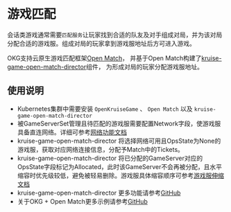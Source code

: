 # 游戏匹配

会话类游戏通常需要`匹配服务`让玩家找到合适的队友及对手组成对局，并为该对局分配合适的游戏服。组成对局的玩家拿到游戏服地址后方可进入游戏。

OKG支持云原生游戏匹配框架[Open Match](https://github.com/googleforgames/open-match)，
并基于Open Match构建了[kruise-game-open-match-director](https://github.com/CloudNativeGame/kruise-game-open-match-director)组件，
为形成对局的玩家分配游戏服地址。

## 使用说明

- Kubernetes集群中需要安装 `OpenKruiseGame` 、 `Open Match` 以及 `kruise-game-open-match-director`
- 被GameServerSet管理且待匹配的游戏服需要配置Network字段，使游戏服具备直连网络。详细可参考[网络功能文档](./network.md)
- kruise-game-open-match-director 将选择网络可用且OpsState为None的游戏服，获取对应网络连接信息，分配予Match中的Tickets。
- kruise-game-open-match-director 将已分配的GameServer对应的OpsState字段标记为Allocated，此时该GameServer不会再被分配，且水平缩容时优先级较低，避免被轻易删除。游戏服具体缩容顺序可参考[游戏服伸缩文档](./gameservers-scale.md#openkruisegame的水平伸缩特性)
- kruise-game-open-match-director 更多功能请参考[GitHub](https://github.com/CloudNativeGame/kruise-game-open-match-director)
- 关于OKG + Open Match更多示例请参考[GitHub](https://github.com/CloudNativeGame/kruise-game-open-match-example)